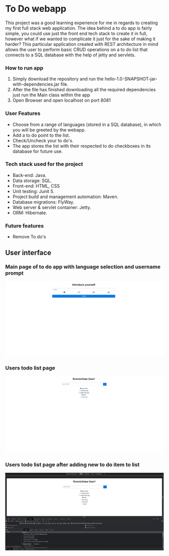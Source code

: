 # To Do webapp

This project was a good learning experience for me in regards to creating my first full stack web application. The idea behind a to do app is fairly simple, you could use just the front end tech stack to create it in full, however what if we wanted to complicate it just for the sake of making it harder? This particular application created with REST architecture in mind allows the user to perform basic CRUD operations on a to do list that connects to a SQL database with the help of jetty and servlets. 

### How to run app
1. Simply download the repository and run the hello-1.0-SNAPSHOT-jar-with-dependencies.jar file.
2. After the file has finished downloading all the required dependencies just run the Main class within the app
3. Open Browser and open localhost on port 8081

### User Features
- Choose from a range of languages (stored in a SQL database), in which you will be greeted by the webapp.
- Add a to do point to the list.
- Check/Uncheck your to do's.
- The app stores the list with their respected to do checkboxes in its database for future use.

### Tech stack used for the project
- Back-end: Java.
- Data storage: SQL.
- Front-end: HTML, CSS
- Unit testing: Junit 5.
- Project build and management automation: Maven.
- Database migrations: FlyWay.
- Web server & servlet container: Jetty.
- ORM: Hibernate.

### Future features
- Remove To do's

## User interface
### Main page of to do app with language selection and username prompt
![](Screenshots/Main.png)
### Users todo list page
![](Screenshots/User.png)
### Users todo list page after adding new to do item to list
![](Screenshots/new%20todo.png)
